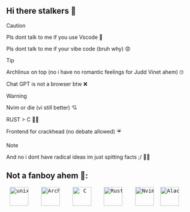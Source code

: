 ## Hi there stalkers :wave:

> [!CAUTION]
> Pls dont talk to me if you use Vscode 🤡
>
> Pls dont talk to me if your vibe code (bruh why) 😡

> [!TIP]
> Archlinux on top (no i have no romantic feelings for Judd Vinet ahem) 🙄
>
> Chat GPT is not a browser btw ❌

> [!WARNING]
> Nvim or die (vi still better) 💘
> 
> RUST > C 🧏‍♂️
> 
> Frontend for crackhead (no debate allowed) ☔

> [!NOTE]
> And no i dont have radical ideas im just spitting facts ;/ 🤷‍♂️

## Not a fanboy ahem 🤥:

<pre align="center">
<img alt="unixporn" src="https://pbs.twimg.com/profile_images/1231533393038454784/UpAi4Y5__400x400.jpg" width="50" />    <img alt="Arch" src="https://img.icons8.com/?size=100&id=7seppVX8x2nf&format=png&color=000000" height="50" />    <img alt="C" src="https://upload.wikimedia.org/wikipedia/commons/1/19/C_Logo.png" height="50" />    <img alt="Rust" src="https://img.icons8.com/?size=100&id=U41Than0pWOW&format=png&color=FF4D00" height="50" />    <img alt="Nvim" src="https://cdn.discordapp.com/attachments/1365370295635935274/1365381467189940225/HzZM5pYi5TpuAAAAAElFTkSuQmCC.png?ex=680d1a15&is=680bc895&hm=f8480624e646bc9bfb616bcfed95ccd536202aec4c092febfb2554599aeb778b&" height="50" />  <img alt="Alacritty" src="https://media.discordapp.net/attachments/1365370295635935274/1365382552545919106/h9RCAAAQgAAEIQAACBQn8fznYUwuUFxNuAAAAAElFTkSuQmCC.png?ex=680d1b18&is=680bc998&hm=762a4ca666838ba43b6c888a4e5f2a1aca5d79d15c42e03e8054de4334b2dd4b&=&format=webp&quality=lossless" height="50" />    
</pre>
